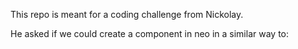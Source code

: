 This repo is meant for a coding challenge from Nickolay.

He asked if we could create a component in neo in a similar way to:

